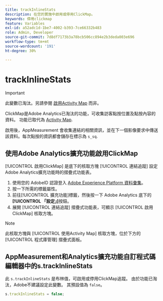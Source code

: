 ```yaml
---
title: trackInlineStats
description: 在您的實施中啟用或停用ClickMap。
keywords: 停用clickmap
feature: Variables
exl-id: a52adc1d-1be7-4002-b393-7ce66332b483
role: Admin, Developer
source-git-commit: 7d8df7173b3a78bcb506cc894e2b3deda003e696
workflow-type: tm+mt
source-wordcount: '191'
ht-degree: 30%

---
```


# trackInlineStats

>[!IMPORTANT]
>
>此變數已淘汰。另請參閱 [啟用Activity Map](/help/analyze/activity-map/activitymap-getting-started/activitymap-enable.md) 而非。

ClickMap是Adobe Analytics已淘汰的功能，可收集訪客點按位置及點按內容的資料。 功能已取代為 [Activity Map](/help/analyze/activity-map/activity-map.md).

啟用後，AppMeasurement 會收集連結的相關資訊，並在下一個影像要求中傳送該資料。每次點按的資訊都會儲存在標示為 `s_sq`.

## 使用Adobe Analytics擴充功能啟用ClickMap

[!UICONTROL 啟用ClickMap] 是底下的核取方塊 [!UICONTROL 連結追蹤] 設定Adobe Analytics擴充功能時的摺疊式功能表。

1. 使用您的 AdobeID 認證登入 [Adobe Experience Platform 資料彙集](https://experience.adobe.com/data-collection)。
2. 按一下所需的標籤屬性。
3. 前往[!UICONTROL 擴充功能]標籤，然後按一下 Adobe Analytics 底下的&#x200B;**[!UICONTROL 「設定」]**&#x200B;按鈕。
4. 展開 [!UICONTROL 連結追蹤] 摺疊式功能表，可顯示 [!UICONTROL 啟用ClickMap] 核取方塊。

>[!NOTE]
>
>此核取方塊與 [!UICONTROL 使用Activity Map] 核取方塊，位於下方的 [!UICONTROL 程式庫管理] 摺疊式面板。

## AppMeasurement和Analytics擴充功能自訂程式碼編輯器中的s.trackInlineStats

此 `s.trackInlineStats` 是布林值，可啟用或停用ClickMap追蹤。 由於功能已淘汰，Adobe不建議設定此變數。 其預設值為 `false`。

```js
s.trackInlineStats = false;
```
